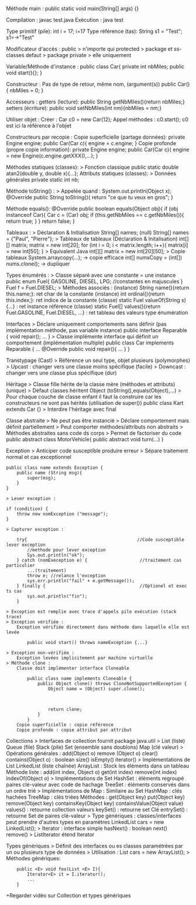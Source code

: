 Méthode main :
    public static void main(String[] args) {}

Compilation :
    javac test.java
Exécution :
    java test

Type primitif (pile):
    int i = 17; i=17
Type référence (tas):
    String s1 = "Test"; s1=->"Test"

Modificateur d'accès :
    public > n'importe qui
    protected > package et ss-classes
    defaut > package
    private > elle uniquement

Variable/Méthode d'instance :
    public class Car{
        private int nbMiles;
        public void start(){};
    }

Constructeur :
    Pas de type de retour, même nom, (argument(s))
    public Car(){
        nbMiles = 0;
    }

Accesseurs :
    getters (lecture):
        public String getNbMiles(){return nbMiles;}
    setters (écriture):
        public void setNbMiles(int nm){nbMiles = nm;}

Utiliser objet :
    Créer : 
        Car c0 = new Car(12);
    Appel méthodes :
        c0.start();
    c0 est ici la référence à l'objet

Constructeurs par recopie :
    Copie superficielle (partage données):
        private Engine engine;
        public Car(Car c){
            engine = c.engine;
        }
    Copie profonde (propre copie information):
        private Engine engine;
        public Car(Car c){
            engine = new Engine(c.engine.getXXX(),...);
        }

Méthodes statiques (classes): 
    > Fonction classique
    public static double atan2(double y, double x){...};
Attributs statiques (classes):
    > Données générales
    private static int nb;

Méthode toString() :
    > Appelée quand : System.out.println(Object x);
    @Override
    public String toString(){
        return "ce que tu veux en gros";
    }

Méthode equals():
    @Override
    public boolean equals(Object obj){
        if (obj instanceof Car){
            Car c = (Car) obj;
            if (this.getNbMiles == c.getNbMiles()){
                return true;
            }
        }
        return false;
    }

Tableaux :
    > Déclaration & Initialisation
        String[] names; (null)
        String[] names = {"Paul", "Pierre"};
    > Tableaux de tableaux (Déclaration & Initalisation)
        int[][] matrix;
        matrix = new int[20];
        for (int i = 0; i < matrix.length; i++){
            matrix[i] = new int[50];
        }
    > Equivalent Java 
        int[][] matrix = new int[20][50];
    > Copie tableaux 
        System.arraycopy(...); -> copie efficace
        int[] numsCopy = (int[]) nums.clone(); -> dupliquer 

Types énumérés :
    > Classe séparé avec une constante = une instance
        public enum Fuel{
            GASOLINE, DIESEL, LPG; //constantes en majuscules
        }
        Fuel f = Fuel.DIESEL;
    > Méthodes associés :
        (instance) String name(){return this.name;}: ret char de la constante 
        (instance) int ordinal(){return this.index;}: ret indice de la constante 
        (classe) static Fuel valueOf(String s){...} : ret instance référence 
        (classe) static Fuel[] values(){return Fuel.GASOLINE, Fuel.DIESEL, ...} : ret tableau des valeurs type énumération 

Interfaces
    > Déclare uniquement comportements sans définir (pas implémentation méthode, pas variable instance)
        public interface Reparable {
                void repair();
                ...
            }
    > Classe implémente interface qui définit un comportement (implémentation multiple)
        public class Car implements Reparable {
            ...
            @Override
            public void repair(){
                ...
            }
        }
    
Transtypage (Cast)
    > Référence un seul type, objet plusieurs (polymorphes)
    > Upcast : changer vers une classe moins spécifique (facile)
    > Downcast : changer vers une classe plus spécifique (dur)

Héritage
    > Classe fille hérite de la classe mère (méthodes et attributs) (unique)
    > Défaut classes héritent Object (toString(),equals(Object),...)
    > Pour chaque couche de classe enfant il faut la construire car les constructeurs ne sont pas hérités (utilisation de super())
    public class Kart extends Car {}
    > Interdire l'héritage avec final

Classe abstraite
    > Ne peut pas être instancié
    > Déclare comportement mais définit partiellement
    > Peut comporter méthodes/attributs non abstraits
    > Méthodes abstraites sans code ds corps
    > Permet de factoriser du code
        public abstract class MotorVehicle{
            public abstract void turn(...)
        }

Exception 
    > Anticiper code susceptible produire erreur
    > Sépare traitement normal et cas exceptionnel

    public class name extends Exception {
        public name (String msg){
            super(msg);
        }
    }

    > Lever exception : 

    if (condition) {
        throw new nomException ("message");
    }

    > Capturer exception :
    
        try{                                          //Code susceptible lever exception
            //methode pour lever exception
            Sys.out.println("ok");
        } catch (nomExeception e) {                    //traitement cas particulier
            ...(traitement)
            throw e; //relance l'exception
            sys.err.println("fail" + e.getMessage());
        } finally {                                    //Optionel et exec ts cas
            sys.out.println("fin");
        }

    > Exception est remplie avec trace d'appels pile exécution (stack trace)
    > Exception vérifiée :
        Exception vérifiée directement dans méthode dans laquelle elle est levée

            public void start() throws nameException {...}

    > Exception non-vérifiée :
        Exception levées implicitement par machine virtuelle
    > Méthode clone :
        Classe doit implémenter interface Cloneable

            public class name implements Cloneable {
                public Object clone() throws CloneNotSupportedException {
                    Object name = (Object) super.clone();
                    


                    return clone;
                }
            }
        Copie superficielle : copie référence
        Copie profonde : copie attribut par attribut

Collections
    > Interfaces de collection fournit package java.util
    > List (liste) Queue (file) Stack (pile) Set (ensemble sans doublons) Map (clé valeur)
    > Opérations générales :
        add(Object o)
        remove (Object o)
        clear()
        contains(Object o) : boolean
        size()
        isEmpty()
        iterator()
    > Implémentations de List 
        LinkedList (liste chaînée)
        ArrayList : Stock les éléments dans un tableau
        Méthode liste :
            add(int index, Object o)
            get(int index)
            remove(int index)
            indexOf(Object o)
    > Implémentations de Set
        HashSet : éléments regroupé paires clé-valeur avec code de hachage
        TreeSet : éléments conservés dans un ordre trié
    > Implémentations de Map : Similaire au Set
        HashMap : clés hachées
        TreeMap : clés triées
        Méthodes :
            get(Object key)
            put(Object key)
            remove(Object key)
            containsKey(Object key)
            containsValue(Object value)
            values() : retourne collection valeurs
            keySet() : retourne set Clé
            entrySet() : retourne Set de paires clé-valeur
    > Type génériques : classes/interfaces peut prendre d'autres types en paramètres
        LinkedList<Car> cars = new LinkedList<Car>();
    > Iterator : interface simple
        hasNext() : boolean
        next()
        remove()
    > ListIterator étend Iterator

Types génériques
    > Définit des interfaces ou es classes paramétrées par un ou plusieurs type de données
    > Utilisation :
        List<Car> cars = new ArrayList<Car>();
    > Méthodes génériques: 

        public <E> void foo(List <E> I){
            Iterator<E> it = I.iterator();
            ...
        }

+Regarder vidéo sur Collection et types génériques
        
